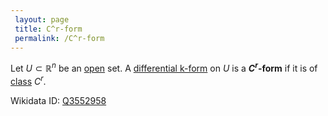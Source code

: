 ```yaml
---
 layout: page
 title: C^r-form
 permalink: /C^r-form
---
```

Let $U\subset\mathbb R^n$ be an [open](https://defsmath.github.io/DefsMath/open) set. A [differential k-form](https://defsmath.github.io/DefsMath/differential_k-form) on $U$ is a **$C^r$-form** if it is of [class](https://defsmath.github.io/DefsMath/class) $C^r$. 

Wikidata ID: [Q3552958](https://www.wikidata.org/wiki/Q3552958)